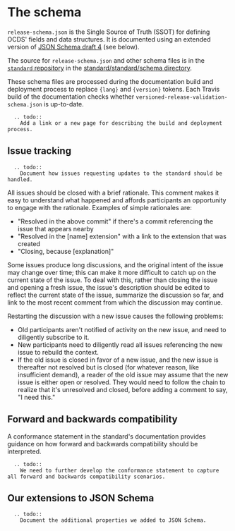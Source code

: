 # The schema

`release-schema.json` is the Single Source of Truth (SSOT) for defining OCDS' fields and data structures. It is documented using an extended version of [JSON Schema draft 4](https://tools.ietf.org/html/draft-zyp-json-schema-04) (see below).

The source for `release-schema.json` and other schema files is in the [`standard` repository](https://github.com/open-contracting/standard) in the [standard/standard/schema directory](https://github.com/open-contracting/standard/tree/HEAD/standard/schema).

These schema files are processed during the documentation build and deployment process to replace `{lang}` and `{version}` tokens. Each Travis build of the documentation checks whether `versioned-release-validation-schema.json` is up-to-date.

```eval_rst
  .. todo::
    Add a link or a new page for describing the build and deployment process.
```

## Issue tracking

```eval_rst
  .. todo::
    Document how issues requesting updates to the standard should be handled.
```

All issues should be closed with a brief rationale. This comment makes it easy to understand what happened and affords participants an opportunity to engage with the rationale. Examples of simple rationales are:

* "Resolved in the above commit" if there's a commit referencing the issue that appears nearby
* "Resolved in the [name] extension" with a link to the extension that was created
* "Closing, because [explanation]"

Some issues produce long discussions, and the original intent of the issue may change over time; this can make it more difficult to catch up on the current state of the issue. To deal with this, rather than closing the issue and opening a fresh issue, the issue's description should be edited to reflect the current state of the issue, summarize the discussion so far, and link to the most recent comment from which the discussion may continue.

Restarting the discussion with a new issue causes the following problems:

* Old participants aren't notified of activity on the new issue, and need to diligently subscribe to it.
* New participants need to diligently read all issues referencing the new issue to rebuild the context.
* If the old issue is closed in favor of a new issue, and the new issue is thereafter not resolved but is closed (for whatever reason, like insufficient demand), a reader of the old issue may assume that the new issue is either open or resolved. They would need to follow the chain to realize that it's unresolved and closed, before adding a comment to say, "I need this."

## Forward and backwards compatibility

A conformance statement in the standard's documentation provides guidance on how forward and backwards compatibility should be interpreted.

```eval_rst
  .. todo::
    We need to further develop the conformance statement to capture all forward and backwards compatibility scenarios.
```

## Our extensions to JSON Schema

```eval_rst
  .. todo::
    Document the additional properties we added to JSON Schema.
```

